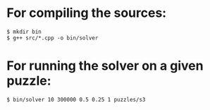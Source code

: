 For compiling the sources:
==========================

```
$ mkdir bin
$ g++ src/*.cpp -o bin/solver
```

For running the solver on a given puzzle:
=========================================

```
$ bin/solver 10 300000 0.5 0.25 1 puzzles/s3
```
